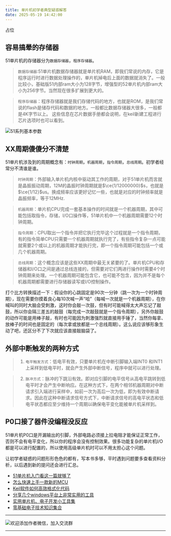 ```yaml
---
title: 单片机初学者典型疑惑解答
date: 2025-05-19 14:42:00
---
```


占位
## 容易搞晕的存储器
51单片机的存储器分为`数据存储器`，`程序存储器`。
>`数据存储器`:51单片机数据存储器就是单片机RAM，即我们常说的内存，它是程序运行时进行数据处理操作的，单片机掉电后上面的数据就消失了。一般比较小，基础版51内部ram大小为128字节，增强型的52单片机内部ram大小为256字节。当然现在很多扩展到更大的。

>`程序存储器`：程序存储器就是我们存储代码的地方，也就是ROM，是我们常说的flash是储存代码和数据的地方。一般都比数据存储器大很多，一般都是4K字节以上。
这些信息在芯片数据手册都会说明，在keil新建工程进行芯片选项时也可以看到。

![51系列基本参数](https://files.mdnice.com/user/38598/43fa0316-94af-435f-95e3-9c9f700a2b4d.png)



## XX周期傻傻分不清楚
51单片机涉及到的周期概念有：`时钟周期`，`机器周期`，`指令周期`，`总线周期`。初学者经常分不清谁是谁。
>`时钟周期`：外部输入单片机内核中驱动其工作的周期，对于51单片机而言就是晶振振动周期，12M的晶振时钟周期就是$\ce{1/12000000}$s，也就是$\ce{1/12}$us。换成频率应该更好记忆一些，也就是对应的时钟频率就是晶振频率，等于12MHz.

>`机器周期`：单片机CPU完成一套基本操作的时间就是一个机器周期，其中可能包括取指令，存储，I/O口操作等，51单片机中一个机器周期需要12个时钟周期。

>`指令周期`：CPU取出一个指令并把它执行完毕这个过程就是一个指令周期，有的指令简单CPU只需要一个机器周期就执行完了，有些指令复杂一点可能就需要2个或以上的机器周期才能执行完，即一个指令周期可能包括一个或几个机器周期。

>`总线周期`：这个概念应该是这些XX周期中最无关紧要的了。单片机CPU和存储器和I/O口之间是通过总线连接的，但需要对它们两进行操作时需要4个时钟周期来处理。一个机器周期可能包含它，也可能不包含，因为并不是每个机器周期都需要进行存储器读写或I/O控制操作。

打个比方转换描述一下：假设你的心跳固定是90次一分钟（跳一次为一个时钟周期），现在需要你摸着良心每10次喊一声“哈”（每喊一次就是一个机器周期），在你喊叫的同时大脑会受刺激，这时你会敲一次鼓，但有时可能喊得太大声忘记了敲鼓，所以你会隔三差五的敲鼓（每完成一次敲鼓就是一个指令周期），另外你敲鼓的动作可能是用棒子敲，有时也可能因为刺激强烈就直接用手锤了，当然你每拿、放棒子的时间也是固定的（每次拿或放都是一个总线周期）。这么说应该够形象生动了吧，还区分不了下次就应该直接敲脑袋了。

## 外部中断触发的两种方式
> 1. `电平触发方式`：低电平有效，只要单片机在中断引脚输入端INT0 和INT1 上采样到低电平时，就会产生外部中断信号，程序中就可以进行处理。

> 2. `脉冲方式`：脉冲的下跳沿有效。即对应引脚的电平信号从高电平跳转到低电平时才会产生中断响应。在这种方式下，在两个相邻机器周期对中断请求引入端进行采样中，如前一次为高后一次为低，即为有效中断请求。因此在这种中断请求信号方式下，中断请求信号的高电平状态和低电平状态都应至少维持一个周期以确保电平变化能被单片机采样到。

## P0口接了器件没编程没反应
51单片机P0口是开漏输出的引脚，外部电路必须接上拉电阻才能保证正常工作，否则不会有电平变化，所以你的程序会没有控制效果。很多功能复杂的单片机I/O都是可以进行配置的，所以使用高级单片机时可以不用太担心这个问题。

让初学者疑惑的问题形形色色的都有，写本书多够，平时遇到问题要多查看资料分析，以后遇到新的提问还会进行汇总。


- [51单片机入门看这一篇就够了](https://mp.weixin.qq.com/s?__biz=MzI1OTQ4MTg4Ng==&mid=2247485523&idx=1&sn=b7fcd1b86e2467d6f03b1a520c39bb06&chksm=ea790022dd0e893452c4994fa16d63111b16d9878c303712f695b58b7af360b7b18c1ed4b201&token=1711068967&lang=zh_CN#rd)
- [怎么快速上手一款新的MCU](https://mp.weixin.qq.com/s?__biz=MzI1OTQ4MTg4Ng==&mid=2247485581&idx=1&sn=b36e6536717774f7931c7aa93d5b237a&chksm=ea7900fcdd0e89ea0db13737720edc996fcb3fdbab3e43b4a92316240ac66d4b5a8bf9a07e78&token=466212876&lang=zh_CN#rd)
- [Keil软件如何高效格式化代码](https://mp.weixin.qq.com/s?__biz=MzI1OTQ4MTg4Ng==&mid=2247485572&idx=1&sn=17cefa35d9d660083d419a7e9b6db6f7&chksm=ea7900f5dd0e89e35b65ba26354cc69ad24f686d8e18abd34e0932567a9345e8c9ed653eee6b&token=1711068967&lang=zh_CN#rd)
- [分享几个windows平台上非常实用的工具](https://mp.weixin.qq.com/s?__biz=MzI1OTQ4MTg4Ng==&mid=2247485420&idx=2&sn=728ca4abbadf7caf51c392e7d7045cbe&chksm=ea790f9ddd0e868b9fa162c80db1876199845f387bbe851c8d38a4e8412329ae635916c13cfb&token=1711068967&lang=zh_CN#rd)
- [实用单片机、电子开发小工具集](https://mp.weixin.qq.com/s?__biz=MzI1OTQ4MTg4Ng==&mid=2247485606&idx=1&sn=2b433faa2e436fc762dc538c9cf3fe14&chksm=ea7900d7dd0e89c169f8948ff3d423016c8f51f1c914eb7b0d20cba8145b9ffa54815915d67b&token=1580674001&lang=zh_CN#rd)
- [零基础电子技术知识集合](https://mp.weixin.qq.com/s?__biz=MzI1OTQ4MTg4Ng==&mid=2247485689&idx=4&sn=211c2d0871a19c5e92cdf0c34f01d96b&chksm=ea790088dd0e899e3042a649a346bc98e94189d1fd18da2b954a7ddb781582dc2d0a82e07f4d&token=970763775&lang=zh_CN#rd)
----

![欢迎添加作者微信，加入交流群](https://files.mdnice.com/user/38598/37e7b97e-a5c7-44d1-9e48-bbe22ab3141d.jpg)

----